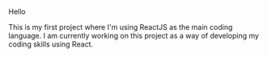 Hello 

This is my first project where I'm using ReactJS as the main coding language. I am currently working on this project as a way of developing my coding skills using React.